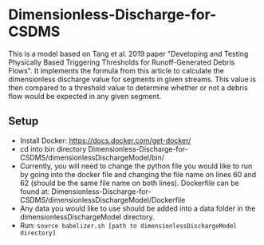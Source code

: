# Dimensionless-Discharge-for-CSDMS
This is a model based on Tang et al. 2019 paper "Developing and Testing Physically Based Triggering Thresholds for Runoff-Generated Debris Flows". It implements the formula from this article to calculate the dimensionless discharge value for segments in given streams. This value is then compared to a threshold value to determine whether or not a debris flow would be expected in any given segment.
## Setup
- Install Docker: https://docs.docker.com/get-docker/
- cd into bin directory Dimensionless-Discharge-for-CSDMS/dimensionlessDischargeModel/bin/
- Currently, you will need to change the python file you would like to run by going into the docker file and changing the file name on lines 60 and 62 (should be the same file name on both lines). Dockerfile can be found at: Dimensionless-Discharge-for-CSDMS/dimensionlessDischargeModel/Dockerfile 
- Any data you would like to use should be added into a data folder in the dimensionlessDischargeModel directory.
- Run: ```source babelizer.sh [path to dimensionlessDischargeModel directory]```
